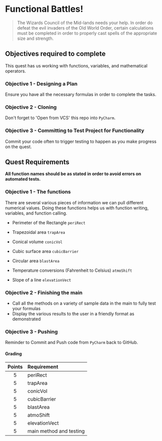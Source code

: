 
# Functional Battles!
>The Wizards Council of the Mid-lands needs your help. In order do defeat the evil invaders of the Old World Order, certain calculations must be completed in order to properly cast spells of the appropriate size and strength. 

## Objectives required to complete
This quest has us working with functions, variables, and mathematical operators. 

### Objective 1 - Designing a Plan 
Ensure you have all the necessary formulas in order to complete the tasks.

### Objective 2 - Cloning 
Don't forget to 'Open from VCS' this repo into `PyCharm`.

### Objective 3 - Committing to Test Project for Functionality
Commit your code often to trigger testing to happen as you make progress on the quest.

## Quest Requirements
**All function names should be as stated in order to avoid errors on automated tests.**

### Objective 1 - The functions
There are several various pieces of information we can pull different numerical values.  Doing these functions helps us with function writing, variables, and function calling.

- Perimeter of the Rectangle `periRect`

- Trapezoidal area `trapArea`

- Conical volume `conicVol`

- Cubic surface area `cubicBarrier`

- Circular area `blastArea`

- Temperature conversions (Fahrenheit to Celsius) `atmoShift`

- Slope of a line `elevationVect`


	
### Objective 2 - Finishing the main
- Call all the methods on a variety of sample data in the main to fully test your formulas
- Display the various results to the user in a friendly format as demonstrated

### Objective 3 - Pushing
Reminder to Commit and Push code from `PyCharm` back to GitHub.


#### Grading
| Points | Requirement             |
|:------:|:------------------------|
|   5    | periRect                |
|   5    | trapArea                |
|   5    | conicVol                |
|   5    | cubicBarrier            |
|   5    | blastArea               |
|   5    | atmoShift               |
|   5    | elevationVect           |
|   5    | main method and testing |
